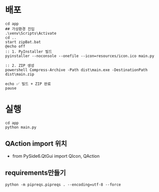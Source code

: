 # 배포

```
cd app
## 가상환경 진입
.\venv\Scripts\Activate
cd ..
start zipBat.bat
@echo off
:: 1. PyInstaller 빌드
pyinstaller --noconsole --onefile --icon=resources/icon.ico main.py

:: 2. ZIP 생성
powershell Compress-Archive -Path dist\main.exe -DestinationPath dist\main.zip

echo ✅ 빌드 + ZIP 완료
pause

```

# 실행

```
cd app
python main.py
```

## QAction import 위치

- from PySide6.QtGui import QIcon, QAction

## requirements만들기

```
python -m pipreqs.pipreqs . --encoding=utf-8 --force
```
